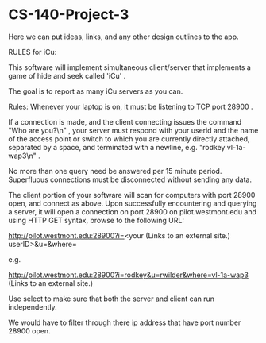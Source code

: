 # CS-140-Project-3

Here we can put ideas, links, and any other design outlines to the app.

RULES for iCu:

  This software will implement simultaneous client/server that implements a game of hide and seek called 'iCu' .

  The goal is to report as many iCu servers as you can.  

  Rules:  Whenever your laptop is on, it must be listening to TCP port 28900 .

  If a connection is made, and the client connecting issues the command "Who are you?\n" ,  your server must respond with your userid and the name of the access point or switch to which you are currently directly attached, separated by a space, and terminated with a newline, e.g. "rodkey vl-1a-wap3\n" .  

  No more than one query need be answered per 15 minute period. Superfluous connections must be disconnected without sending any data.

  The client portion of your software will scan for computers with port 28900 open, and connect as above.  Upon successfully encountering and querying a server, it will open a connection on port 28900 on pilot.westmont.edu and using HTTP GET syntax, browse to the following URL:

  http://pilot.westmont.edu:28900?i=<your (Links to an external site.) userID>&u=<their userID>&where=<their connection> 

  e.g. 

  http://pilot.westmont.edu:28900?i=rodkey&u=rwilder&where=vl-1a-wap3 (Links to an external site.)

  Use select to make sure that both the server and client can run independently.

We would have to filter through there ip address that have port number 28900 open. 
